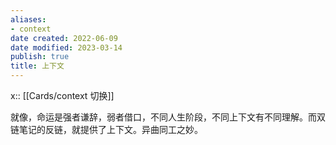 ```yaml
---
aliases:
- context
date created: 2022-06-09
date modified: 2023-03-14
publish: true
title: 上下文
---
```

x:: [[Cards/context 切换]]

就像，命运是强者谦辞，弱者借口，不同人生阶段，不同上下文有不同理解。而双链笔记的反链，就提供了上下文。异曲同工之妙。